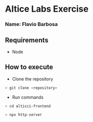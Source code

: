 # Altice Labs Exercise

### Name:  Flavio Barbosa

## Requirements
- Node

## How to execute

- Clone the repository

```sh
> git clone <repository>
```

- Run commands  

```sh
> cd alticci-frontend

> npx http-server

```
